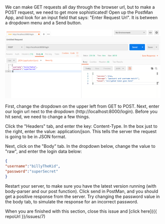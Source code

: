 We can make GET requests all day through the browser url, but to make a POST request, we need to get more sophisticated! Open up the PostMan App, and look for an input field that says: "Enter Request Url". It is between a dropdown menu and a Send button.

<img src='../postman.PNG' alt="screenshot of postman">
 
First, change the dropdown on the upper left from GET to POST. Next, enter our login url next to the dropdown (http://localhost:8000/login). Before you hit send, we need to change a few things.
 
Click the "Headers" tab, and enter the key: Content-Type. In the box just to the right, enter the value: application/json. This tells the server the request is going to be in JSON format.
 
Next, click on the "Body" tab. In the dropdown below, change the value to "raw", and enter the login data below:
```json 
{
"username":"billyTheKid",
"password":"superSecret"
}
```
Restart your server, to make sure you have the latest version running (with body-parser and our post function). Click send in PostMan, and you should get a positive response from the server. Try changing the password value in the body tab, to simulate the response for an incorrect password.

When you are finished with this section, close this issue and [click here]({{ repoUrl }}/issues/7)
